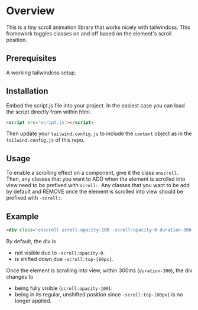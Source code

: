 # Overview
This is a tiny scroll animation library that works nicely with tailwindcss.
This framework toggles classes on and off based on the element's scroll position.

## Prerequisites
A working tailwindcss setup.

## Installation
Embed the script.js file into your project. In the easiest case you can load the script directly
from within html.
```html
<script src='script.js'></script>
```

Then update your `tailwind.config.js` to include the `content` object as in the `tailwind.config.js`
of this repo.

## Usage
To enable a scrolling effect on a component, give it the class `onscroll`. Then,
any classes that you want to ADD when the element is scrolled into view need to be prefixed with
`scroll:`. Any classes that you want to be add by default and REMOVE once the element is scrolled
into view should be prefixed with `-scroll:`.

## Example
```html
<div class="onscroll scroll:opacity-100 -scroll:opacity-0 duration-300 scroll:top-0 -scroll:top-[80px] relative">
```

By default, the div is
- not visible due to `-scroll:opacity-0`.
- is shifted down due `-scroll:top-[80px]`.

Once the element is scrolling into view, within 300ms (`duration-300`), the div changes to
- being fully visible (`scroll:opacity-100`).
- being in its regular, unshifted position since `-scroll:top-[80px]` is no longer applied.

